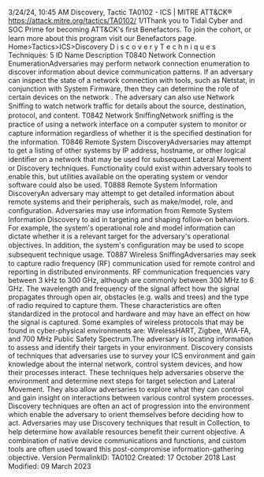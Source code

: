 3/24/24, 10:45 AM Discovery, Tactic TA0102 - ICS | MITRE ATT&CK®
https://attack.mitre.org/tactics/TA0102/ 1/1Thank you to Tidal Cyber and SOC Prime for becoming ATT&CK's ﬁrst Benefactors. To join the cohort, or learn more about this program visit our
Benefactors page.
Home>Tactics>ICS>Discovery
D i s c o v e r y
T e c h n i q u e s
Techniques: 5
ID Name Description
T0840 Network
Connection
EnumerationAdversaries may perform network connection enumeration to discover information about device
communication patterns. If an adversary can inspect the state of a network connection with tools, such as
Netstat, in conjunction with System Firmware, then they can determine the role of certain devices on the
network . The adversary can also use Network Sniﬃng to watch network traﬃc for details about the source,
destination, protocol, and content.
T0842 Network
SniﬃngNetwork sniﬃng is the practice of using a network interface on a computer system to monitor or capture
information regardless of whether it is the speciﬁed destination for the information.
T0846 Remote System
DiscoveryAdversaries may attempt to get a listing of other systems by IP address, hostname, or other logical identiﬁer
on a network that may be used for subsequent Lateral Movement or Discovery techniques. Functionality
could exist within adversary tools to enable this, but utilities available on the operating system or vendor
software could also be used.
T0888 Remote System
Information
DiscoveryAn adversary may attempt to get detailed information about remote systems and their peripherals, such as
make/model, role, and conﬁguration. Adversaries may use information from Remote System Information
Discovery to aid in targeting and shaping follow-on behaviors. For example, the system's operational role
and model information can dictate whether it is a relevant target for the adversary's operational objectives. In
addition, the system's conﬁguration may be used to scope subsequent technique usage.
T0887 Wireless
SniﬃngAdversaries may seek to capture radio frequency (RF) communication used for remote control and reporting
in distributed environments. RF communication frequencies vary between 3 kHz to 300 GHz, although are
commonly between 300 MHz to 6 GHz. The wavelength and frequency of the signal affect how the signal
propagates through open air, obstacles (e.g. walls and trees) and the type of radio required to capture them.
These characteristics are often standardized in the protocol and hardware and may have an effect on how
the signal is captured. Some examples of wireless protocols that may be found in cyber-physical
environments are: WirelessHART, Zigbee, WIA-FA, and 700 MHz Public Safety Spectrum.The adversary is locating information to assess and identify their targets in your environment.
Discovery consists of techniques that adversaries use to survey your ICS environment and gain knowledge about the internal network,
control system devices, and how their processes interact. These techniques help adversaries observe the environment and determine next
steps for target selection and Lateral Movement. They also allow adversaries to explore what they can control and gain insight on
interactions between various control system processes. Discovery techniques are often an act of progression into the environment which
enable the adversary to orient themselves before deciding how to act. Adversaries may use Discovery techniques that result in Collection, to
help determine how available resources beneﬁt their current objective. A combination of native device communications and functions, and
custom tools are often used toward this post-compromise information-gathering objective.
Version PermalinkID: TA0102
Created: 17 October 2018
Last Modiﬁed: 09 March 2023